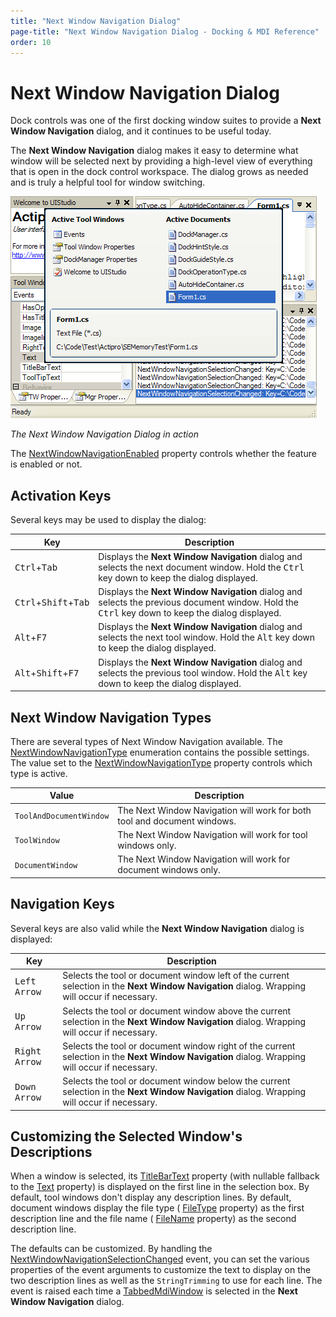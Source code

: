 ```yaml
---
title: "Next Window Navigation Dialog"
page-title: "Next Window Navigation Dialog - Docking & MDI Reference"
order: 10
---
```

# Next Window Navigation Dialog

Dock controls was one of the first docking window suites to provide a **Next Window Navigation** dialog, and it continues to be useful today.

The **Next Window Navigation** dialog makes it easy to determine what window will be selected next by providing a high-level view of everything that is open in the dock control workspace.  The dialog grows as needed and is truly a helpful tool for window switching.

![Screenshot](images/dock-controls-next-window-navigation-dialog.gif)

*The Next Window Navigation Dialog in action*

The [NextWindowNavigationEnabled](xref:@ActiproUIRoot.Controls.Docking.DockManager.NextWindowNavigationEnabled) property controls whether the feature is enabled or not.

## Activation Keys

Several keys may be used to display the dialog:

| Key | Description |
|-----|-----|
| <kbd>Ctrl</kbd>+<kbd>Tab</kbd> | Displays the **Next Window Navigation** dialog and selects the next document window.  Hold the <kbd>Ctrl</kbd> key down to keep the dialog displayed. |
| <kbd>Ctrl</kbd>+<kbd>Shift</kbd>+<kbd>Tab</kbd> | Displays the **Next Window Navigation** dialog and selects the previous document window.  Hold the <kbd>Ctrl</kbd> key down to keep the dialog displayed. |
| <kbd>Alt</kbd>+<kbd>F7</kbd> | Displays the **Next Window Navigation** dialog and selects the next tool window.  Hold the <kbd>Alt</kbd> key down to keep the dialog displayed. |
| <kbd>Alt</kbd>+<kbd>Shift</kbd>+<kbd>F7</kbd> | Displays the **Next Window Navigation** dialog and selects the previous tool window.  Hold the <kbd>Alt</kbd> key down to keep the dialog displayed. |

## Next Window Navigation Types

There are several types of Next Window Navigation available.  The [NextWindowNavigationType](xref:@ActiproUIRoot.Controls.Docking.NextWindowNavigationType) enumeration contains the possible settings.  The value set to the [NextWindowNavigationType](xref:@ActiproUIRoot.Controls.Docking.DockManager.NextWindowNavigationType) property controls which type is active.

| Value | Description |
|-----|-----|
| `ToolAndDocumentWindow` | The Next Window Navigation will work for both tool and document windows. |
| `ToolWindow` | The Next Window Navigation will work for tool windows only. |
| `DocumentWindow` | The Next Window Navigation will work for document windows only. |

## Navigation Keys

Several keys are also valid while the **Next Window Navigation** dialog is displayed:

| Key | Description |
|-----|-----|
| <kbd>Left Arrow</kbd> | Selects the tool or document window left of the current selection in the **Next Window Navigation** dialog.  Wrapping will occur if necessary. |
| <kbd>Up Arrow</kbd> | Selects the tool or document window above the current selection in the **Next Window Navigation** dialog.  Wrapping will occur if necessary. |
| <kbd>Right Arrow</kbd> | Selects the tool or document window right of the current selection in the **Next Window Navigation** dialog.  Wrapping will occur if necessary. |
| <kbd>Down Arrow</kbd> | Selects the tool or document window below the current selection in the **Next Window Navigation** dialog.  Wrapping will occur if necessary. |

## Customizing the Selected Window's Descriptions

When a window is selected, its [TitleBarText](xref:@ActiproUIRoot.Controls.Docking.TabbedMdiWindow.TitleBarText) property (with nullable fallback to the [Text](xref:@ActiproUIRoot.Controls.Docking.TabbedMdiWindow.Text) property) is displayed on the first line in the selection box.  By default, tool windows don't display any description lines.  By default, document windows display the file type ( [FileType](xref:@ActiproUIRoot.Controls.Docking.DocumentWindow.FileType) property) as the first description line and the file name ( [FileName](xref:@ActiproUIRoot.Controls.Docking.DocumentWindow.FileName) property) as the second description line.

The defaults can be customized.  By handling the [NextWindowNavigationSelectionChanged](xref:@ActiproUIRoot.Controls.Docking.DockManager.NextWindowNavigationSelectionChanged) event, you can set the various properties of the event arguments to customize the text to display on the two description lines as well as the `StringTrimming` to use for each line.  The event is raised each time a [TabbedMdiWindow](xref:@ActiproUIRoot.Controls.Docking.TabbedMdiWindow) is selected in the **Next Window Navigation** dialog.
